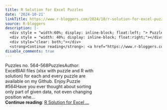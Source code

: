```yaml
---
title: R Solution for Excel Puzzles
date: '2024-10-21'
linkTitle: https://www.r-bloggers.com/2024/10/r-solution-for-excel-puzzles-44/
source: R-bloggers
description: |-
  <div style = "width:60%; display: inline-block; float:left; "> Puzzles no. 564–568PuzzlesAuthor: ExcelBIAll files (xlsx with puzzle and R with solution) for each and every puzzle are available on my Github. Enjoy.Puzzle #564Have you ever thought about sorting only part of given data, not even changing position whe...</div>
  <div style = "width: 40%; display: inline-block; float:right;"></div>
  <div style="clear: both;"></div>
  <strong>Continue reading</strong>: <a href="https://www.r-bloggers.com/2024/10/r-solution-for-excel-puzzles-44/">R Solution for Excel ...
disable_comments: true
---
```

<div style = "width:60%; display: inline-block; float:left; "> Puzzles no. 564–568PuzzlesAuthor: ExcelBIAll files (xlsx with puzzle and R with solution) for each and every puzzle are available on my Github. Enjoy.Puzzle #564Have you ever thought about sorting only part of given data, not even changing position whe...</div>
<div style = "width: 40%; display: inline-block; float:right;"></div>
<div style="clear: both;"></div>
<strong>Continue reading</strong>: <a href="https://www.r-bloggers.com/2024/10/r-solution-for-excel-puzzles-44/">R Solution for Excel ...